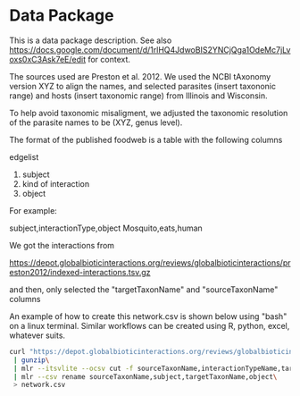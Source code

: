 # Data Package

This is a data package description. See also https://docs.google.com/document/d/1rlHQ4JdwoBIS2YNCjQga1OdeMc7jLvoxs0xC3Ask7eE/edit for context. 

The sources used are Preston et al. 2012. We used the NCBI tAxonomy version XYZ to align the names, and selected parasites (insert taxononic range) and hosts (insert taxonomic range) from Illinois and Wisconsin. 

To help avoid taxonomic misaligment, we adjusted the taxonomic resolution of the parasite names to be (XYZ, genus level). 

The format of the published foodweb is a table with the following columns

edgelist 

1. subject
2. kind of interaction
2. object


For example: 

subject,interactionType,object
Mosquito,eats,human


We got the interactions from 

https://depot.globalbioticinteractions.org/reviews/globalbioticinteractions/preston2012/indexed-interactions.tsv.gz

and then, only selected the "targetTaxonName" and "sourceTaxonName" columns

An example of how to create this network.csv is shown below using "bash" on a linux terminal. Similar workflows can be created using R, python, excel, whatever suits. 


```bash
curl "https://depot.globalbioticinteractions.org/reviews/globalbioticinteractions/preston2012/indexed-interactions.tsv.gz"\
 | gunzip\
 | mlr --itsvlite --ocsv cut -f sourceTaxonName,interactionTypeName,targetTaxonName\
 | mlr --csv rename sourceTaxonName,subject,targetTaxonName,object\
 > network.csv
```
